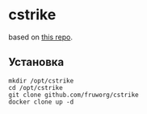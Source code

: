 # cstrike
based on [this repo](https://github.com/AMXX4u/BasePack).

## Установка
```
mkdir /opt/cstrike
cd /opt/cstrike
git clone github.com/fruworg/cstrike
docker clone up -d
```
